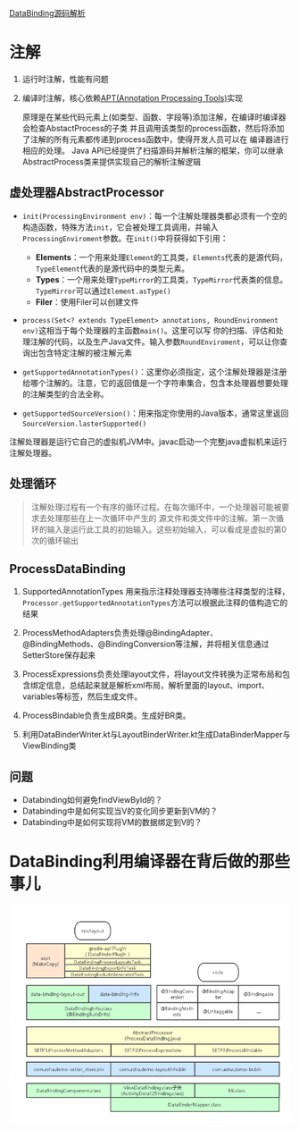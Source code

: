 [DataBinding源码解析](https://juejin.im/entry/59e2ddf451882578d02f445f)

# 注解

1. 运行时注解，性能有问题
2. 编译时注解，核心依赖[APT(Annotation Processing Tools)](../aosp/annotationprocessingtools.md)实现

    原理是在某些代码元素上(如类型、函数、字段等)添加注解，在编译时编译器会检查AbstactProcess的子类
    并且调用该类型的process函数，然后将添加了注解的所有元素都传递到process函数中，使得开发人员可以在
    编译器进行相应的处理。
    Java API已经提供了扫描源码并解析注解的框架，你可以继承AbstractProcess类来提供实现自己的解析注解逻辑

## 虚处理器AbstractProcessor

- `init(ProcessingEnvironment env)`：每一个注解处理器类都必须有一个空的构造函数，特殊方法`init`，它会被处理工具调用，并输入`ProcessingEnviroment`参数。在`init()`中将获得如下引用：
  - **Elements**：一个用来处理`Element`的工具类，`Elements`代表的是源代码，`TypeElement`代表的是源代码中的类型元素。
  - **Types**：一个用来处理`TypeMirror`的工具类，`TypeMirror`代表类的信息。`TypeMirror`可以通过`Element.asType()`
  - **Filer**：使用Filer可以创建文件

- `process(Set<? extends TypeElement> annotations, RoundEnvironment env)`这相当于每个处理器的主函数`main()`。这里可以写
    你的扫描、评估和处理注解的代码，以及生产Java文件。输入参数`RoundEnviroment`，可以让你查询出包含特定注解的被注解元素

- `getSupportedAnnotationTypes()`：这里你必须指定，这个注解处理器是注册给哪个注解的。注意，它的返回值是一个字符串集合，包含本处理器想要处理的注解类型的合法全称。
- `getSupportedSourceVersion()`：用来指定你使用的Java版本，通常这里返回`SourceVersion.lasterSupported()`

注解处理器是运行它自己的虚拟机JVM中。javac启动一个完整java虚拟机来运行注解处理器。

## 处理循环

> 注解处理过程有一个有序的循环过程。在每次循环中，一个处理器可能被要求去处理那些在上一次循环中产生的
源文件和类文件中的注解。第一次循环的输入是运行此工具的初始输入。这些初始输入，可以看成是虚拟的第0次的循环输出

## ProcessDataBinding

1. SupportedAnnotationTypes 用来指示注释处理器支持哪些注释类型的注释，`Processor.getSupportedAnnotationTypes`方法可以根据此注释的值构造它的结果
2. ProcessMethodAdapters负责处理@BindingAdapter、@BindingMethods、@BindingConversion等注解，并将相关信息通过SetterStore保存起来
3. ProcessExpressions负责处理layout文件，将layout文件转换为正常布局和包含绑定信息，总结起来就是解析xml布局，解析里面的layout、import、variables等标签，然后生成文件。

4. ProcessBindable负责生成BR类。生成好BR类。

5. 利用DataBinderWriter.kt与LayoutBinderWriter.kt生成DataBinderMapper与ViewBinding类

## 问题

- Databinding如何避免findViewById的？
- Databinding中是如何实现当V的变化同步更新到VM的？
- Databinding中是如何实现将VM的数据绑定到V的？

# DataBinding利用编译器在背后做的那些事儿

![databinding_process](../img/databinding_process.png)
